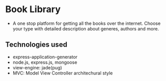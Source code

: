 # Book Library

- A one stop platform for getting all the books over the internet. Choose your type with detailed description about generes, authors and more.

## Technologies used

- express-application-generator
- node.js, express.js, mongoose
- view-engine: jade(pug)
- MVC: Model View Controller architechural style
